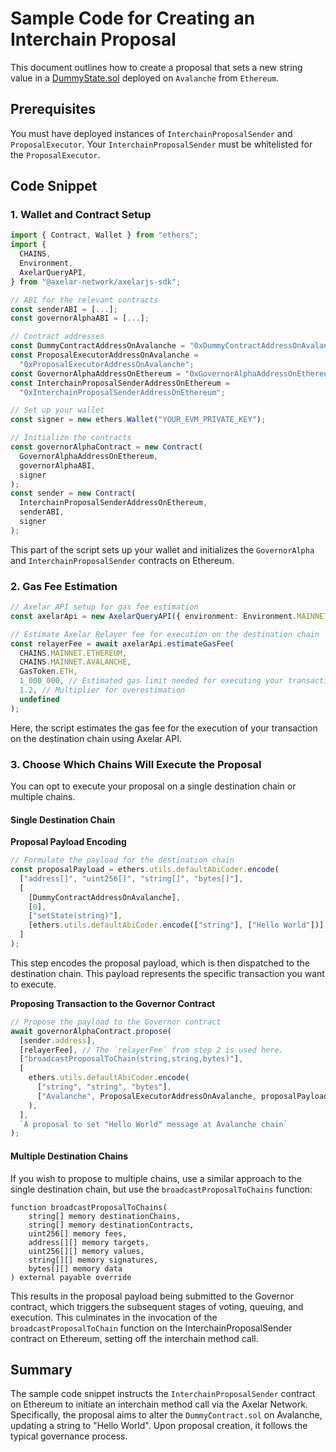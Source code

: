 # Sample Code for Creating an Interchain Proposal

This document outlines how to create a proposal that sets a new string value in a [DummyState.sol](contracts/test/DummyState.sol) deployed on `Avalanche` from `Ethereum`.

## Prerequisites

You must have deployed instances of `InterchainProposalSender` and `ProposalExecutor`. Your `InterchainProposalSender` must be whitelisted for the `ProposalExecutor`.

## Code Snippet

### 1. Wallet and Contract Setup

```ts
import { Contract, Wallet } from "ethers";
import {
  CHAINS,
  Environment,
  AxelarQueryAPI,
} from "@axelar-network/axelarjs-sdk";

// ABI for the relevant contracts
const senderABI = [...];
const governorAlphaABI = [...];

// Contract addresses
const DummyContractAddressOnAvalanche = "0xDummyContractAddressOnAvalanche";
const ProposalExecutorAddressOnAvalanche =
  "0xProposalExecutorAddressOnAvalanche";
const GovernorAlphaAddressOnEthereum = "0xGovernorAlphaAddressOnEthereum";
const InterchainProposalSenderAddressOnEthereum =
  "0xInterchainProposalSenderAddressOnEthereum";

// Set up your wallet
const signer = new ethers.Wallet("YOUR_EVM_PRIVATE_KEY");

// Initialize the contracts
const governorAlphaContract = new Contract(
  GovernorAlphaAddressOnEthereum,
  governorAlphaABI,
  signer
);
const sender = new Contract(
  InterchainProposalSenderAddressOnEthereum,
  senderABI,
  signer
);
```

This part of the script sets up your wallet and initializes the `GovernorAlpha` and `InterchainProposalSender` contracts on Ethereum.

### 2. Gas Fee Estimation

```ts
// Axelar API setup for gas fee estimation
const axelarApi = new AxelarQueryAPI({ environment: Environment.MAINNET });

// Estimate Axelar Relayer fee for execution on the destination chain
const relayerFee = await axelarApi.estimateGasFee(
  CHAINS.MAINNET.ETHEREUM,
  CHAINS.MAINNET.AVALANCHE,
  GasToken.ETH,
  1_000_000, // Estimated gas limit needed for executing your transaction on the destination chain
  1.2, // Multiplier for overestimation
  undefined
);
```

Here, the script estimates the gas fee for the execution of your transaction on the destination chain using Axelar API.

### 3. Choose Which Chains Will Execute the Proposal

You can opt to execute your proposal on a single destination chain or multiple chains.

#### Single Destination Chain

**Proposal Payload Encoding**

```ts
// Formulate the payload for the destination chain
const proposalPayload = ethers.utils.defaultAbiCoder.encode(
  ["address[]", "uint256[]", "string[]", "bytes[]"],
  [
    [DummyContractAddressOnAvalanche],
    [0],
    ["setState(string)"],
    [ethers.utils.defaultAbiCoder.encode(["string"], ["Hello World"])],
  ]
);
```

This step encodes the proposal payload, which is then dispatched to the destination chain. This payload represents the specific transaction you want to execute.

**Proposing Transaction to the Governor Contract**

```ts
// Propose the payload to the Governor contract
await governorAlphaContract.propose(
  [sender.address],
  [relayerFee], // The `relayerFee` from step 2 is used here.
  ["broadcastProposalToChain(string,string,bytes)"],
  [
    ethers.utils.defaultAbiCoder.encode(
      ["string", "string", "bytes"],
      ["Avalanche", ProposalExecutorAddressOnAvalanche, proposalPayload]
    ),
  ],
  `A proposal to set "Hello World" message at Avalanche chain`
);
```

#### Multiple Destination Chains

If you wish to propose to multiple chains, use a similar approach to the single destination chain, but use the `broadcastProposalToChains` function:

```solidity
function broadcastProposalToChains(
    string[] memory destinationChains,
    string[] memory destinationContracts,
    uint256[] memory fees,
    address[][] memory targets,
    uint256[][] memory values,
    string[][] memory signatures,
    bytes[][] memory data
) external payable override
```

This results in the proposal payload being submitted to the Governor contract, which triggers the subsequent stages of voting, queuing, and execution. This culminates in the invocation of the `broadcastProposalToChain` function on the InterchainProposalSender contract on Ethereum, setting off the interchain method call.

## Summary

The sample code snippet instructs the `InterchainProposalSender` contract on Ethereum to initiate an interchain method call via the Axelar Network. Specifically, the proposal aims to alter the `DummyContract.sol` on Avalanche, updating a string to "Hello World". Upon proposal creation, it follows the typical governance process.
